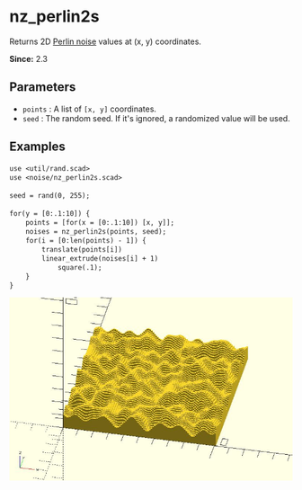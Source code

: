 # nz_perlin2s

Returns 2D [Perlin noise](https://en.wikipedia.org/wiki/Perlin_noise) values at (x, y) coordinates.

**Since:** 2.3

## Parameters

- `points` : A list of `[x, y]` coordinates.
- `seed` : The random seed. If it's ignored, a randomized value will be used.

## Examples

    use <util/rand.scad>
    use <noise/nz_perlin2s.scad>

    seed = rand(0, 255);

    for(y = [0:.1:10]) {
        points = [for(x = [0:.1:10]) [x, y]];
        noises = nz_perlin2s(points, seed);
        for(i = [0:len(points) - 1]) {
            translate(points[i])
            linear_extrude(noises[i] + 1)
                square(.1);
        }
    }

![nz_perlin2s](images/lib3x-nz_perlin2s-1.JPG)